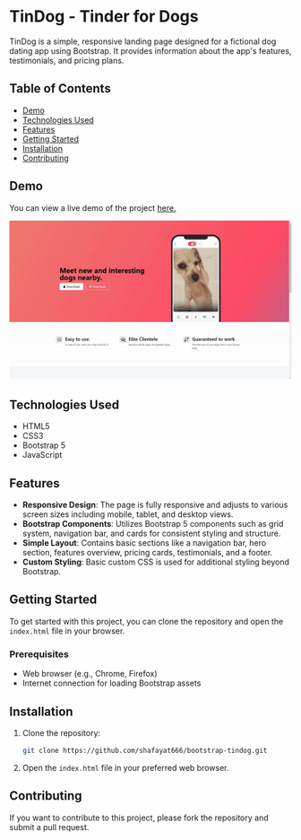 # TinDog - Tinder for Dogs

TinDog is a simple, responsive landing page designed for a fictional dog dating app using Bootstrap. It provides information about the app's features, testimonials, and pricing plans.

## Table of Contents
- [Demo](#demo)
- [Technologies Used](#technologies-used)
- [Features](#features)
- [Getting Started](#getting-started)
- [Installation](#installation)
- [Contributing](#contributing)


## Demo
You can view a live demo of the project [here.](#)

![TinDog Screenshot](./tindog-preview.gif)

## Technologies Used
- HTML5
- CSS3
- Bootstrap 5
- JavaScript

## Features
- **Responsive Design**: The page is fully responsive and adjusts to various screen sizes including mobile, tablet, and desktop views.
- **Bootstrap Components**: Utilizes Bootstrap 5 components such as grid system, navigation bar, and cards for consistent styling and structure.
- **Simple Layout**: Contains basic sections like a navigation bar, hero section, features overview, pricing cards, testimonials, and a footer.
- **Custom Styling**: Basic custom CSS is used for additional styling beyond Bootstrap.

## Getting Started
To get started with this project, you can clone the repository and open the `index.html` file in your browser.

### Prerequisites
- Web browser (e.g., Chrome, Firefox)
- Internet connection for loading Bootstrap assets

## Installation
1. Clone the repository:
    ```bash
    git clone https://github.com/shafayat666/bootstrap-tindog.git
    ```
2. Open the `index.html` file in your preferred web browser.

## Contributing
If you want to contribute to this project, please fork the repository and submit a pull request.
